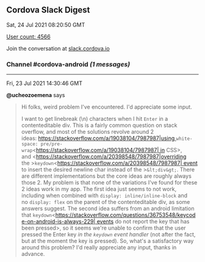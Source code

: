 ## Cordova Slack Digest
Sat, 24 Jul 2021 08:20:50 GMT

[User count: 4566](https://cordova.slack.com/)


Join the conversation at [slack.cordova.io](http://slack.cordova.io/)

### __Channel #cordova-android__ _(1 messages)_
---

Fri, 23 Jul 2021 14:30:46 GMT

__@ucheozoemena__ says 
> Hi folks, weird problem I've encountered. I'd appreciate some input.
> 
> I want to get linebreak (\n) characters when I hit `Enter` in a contenteditable div. This is a fairly common question on stack overflow, and most of the solutions revolve around 2 ideas: <https://stackoverflow.com/a/19038104/7987987|using >`white-space: pre/pre-wrap`<https://stackoverflow.com/a/19038104/7987987| in CSS>, and <https://stackoverflow.com/a/20398548/7987987|overriding the >`keydown`<https://stackoverflow.com/a/20398548/7987987| event to insert the desired newline char instead of the >`&lt;div&gt;`. There are different implementations but the core ideas are roughly always those 2. My problem is that none of the variations I've found for these 2 ideas work in my app. The first idea just seems to not work, including when combined with `display: inline/inline-block` and no `display: flex` on the parent of the contenteditable div, as some answers suggest. The second idea suffers from an android limitation that `keydown`<https://stackoverflow.com/questions/36753548/keycode-on-android-is-always-229| events do not report the key that has been pressed>, so it seems we're unable to confirm that the user pressed the Enter key _in the `keydown` event handler_ (not after the fact, but at the moment the key is pressed). So, what's a satisfactory way around this problem? I'd really appreciate any input, thanks in advance.
> 
